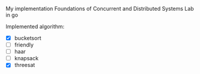 My implementation Foundations of Concurrent and Distributed Systems Lab in go

Implemented algorithm:

- [x] bucketsort
- [ ] friendly
- [ ] haar
- [ ] knapsack
- [x] threesat
